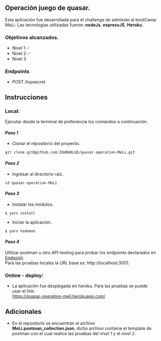 ## Operación juego de quasar.
Esta aplicación fue desarrollada para el challenge de admisión al bootCamp MeLi.
Las tecnologías utilizadas fueron: **nodeJs**, **expressJS**, **Heroku**.

### Objetivos alcanzados.
- Nivel 1 ✅
- Nivel 2 ✅
- Nivel 3

### Endpoints
- POST /topsecret
<!-- - POST /topsecret_split -->
<!-- - GET /topsecret_split -->

## Instrucciones
### Local:
Ejecutar desde la terminal de preferencia los comandos a continuación.

#### _Paso 1_
- Clonar el repositorio del proyecto.
```termina
git clone git@github.com:IGUNUBLUE/quasar-operation-MeLi.git
```

#### _Paso 2_
- Ingresar al directorio raíz.
```termina
cd quasar-operation-MeLi
```

#### _Paso 3_
- Instalar los módulos.
```terminal
$ yarn install
```
- Iniciar la aplicación.
```terminal
$ yarn nodemon
```

#### _Paso 4_
Utilizar postman u otro API-testing para probar los endpoints declarados en [Endpoint](https://github.com/IGUNUBLUE/quasar-operation-MeLi#endpoints).</br>
Para las pruebas locales la URL base es: http://localhost:3001.

### Online - deploy:
- La aplicación fue desplegada en heroku. Para las pruebas se puede usar el link:</br>
https://quasar-operation-meli.herokuapp.com/

## Adicionales
- En el repositorio se encuentran el archivo **MeLi.postman_collection.json**, dicho archivo contiene el template de postman con el cual realice las pruebas del _nivel 1_ y el _nivel 2_.
